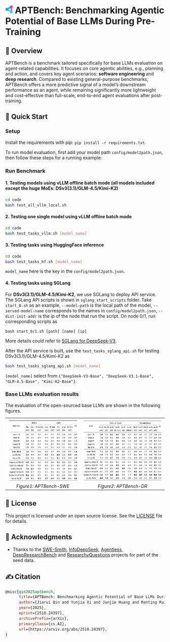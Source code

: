 # <img src="assets/logo.svg" alt="Youtu-agent Logo" height="26px"> APTBench: Benchmarking Agentic Potential of Base LLMs During Pre-Training

## 🌟 Overview
APTBench is a benchmark tailored specifically for base LLMs evaluation on agent-related capabilities. 
It focuses on core agentic abilities, e.g., planning and action, and covers key agent scenarios: **software engineering** and **deep research**. 
Compared to existing general-purpose benchmarks, APTBench offers a more predictive signal of a model’s downstream performance as an agent, while remaining significantly more lightweight and cost-effective than full-scale, end-to-end agent evaluations after post-training.


## 🚀 Quick Start
### Setup
Install the requirements with pip: `pip install -r requirements.txt`.

To run model evaluation, first add your model path `config/model2path.json`, then follow these steps for a running example:

### Run Benchmark
#### 1. Testing models using vLLM offline batch mode (all models included except the huge MoEs: DSv3(3.1)/GLM-4.5/Kimi-K2)
```bash
cd code
bash test_all_vllm_local.sh
```

#### 2. Testing one single model using vLLM offline batch mode
```bash
cd code
bash test_tasks_vllm.sh [model_name]
```

#### 3. Testing tasks using HuggingFace inference
```bash
cd code
bash test_tasks_hf.sh [model_name]
```
`model_name` here is the key in the `config/model2path.json`.

#### 4. Testing tasks using SGLang
For **DSv3(3.1)/GLM-4.5/Kimi-K2**, we use SGLang to deploy API service.
The SGLang API scripts is shown in `sglang_start_scripts` folder.
Take `start_0.sh` as an example, `--model-path` is the local path of the model, `--served-model-name` corresponds to the names in `config/model2path.json`, `--dist-init-addr` is the ip of the node that run the script.
On node 0/1, run corresponding scripts as
```
bash start_0/1.sh [path] [name] [ip]
```

More details could refer to [SGLang for DeepSeek-V3](https://github.com/sgl-project/sglang/tree/main/benchmark/deepseek_v3#example-serving-with-two-h208-nodes).

After the API service is built, use the `test_tasks_sglang_api.sh` for testing DSv3(3.1)/GLM-4.5/Kimi-K2 as
```bash
bash test_tasks_sglang_api.sh [model_name]
```
`[model_name]` select from `{"DeepSeek-V3-Base", "DeepSeek-V3.1-Base", "GLM-4.5-Base", "Kimi-K2-Base"}`.

### Base LLMs evaluation results
The evaluation of the open-sourced base LLMs are shown in the following figures.
<table>
  <tr>
  <td align="center" valign="bottom">
    <img src="assets/APTBench-SWE.png" alt="APTBench-SWE" height="200">
  <br>
  <em>Figure1: APTBench-SWE</em>
  </td>
  <td align="center" valign="bottom">
    <img src="assets/APTBench-DR.png" alt="APTBench-DR" height="200">
  <br>
  <em>Figure2: APTBench-DR</em>
  </td>
  </tr>
</table>

## 📄 License
This project is licensed under an open source license. See the [LICENSE](LICENSE) file for details.

## 🙏 Acknowledgments
- Thanks to the [SWE-Smith](https://github.com/SWE-bench/SWE-smith), [InfoDeepSeek](https://infodeepseek.github.io/), [Agentless](https://github.com/OpenAutoCoder/Agentless), [DeepResearchBench](https://github.com/Ayanami0730/deep_research_bench) and [ResearchyQuestions](https://huggingface.co/datasets/corbyrosset/researchy_questions) projects for part of the seed data.

## ✍️ Citation

```bibtex
@misc{qin2025aptbench,
      title={APTBench: Benchmarking Agentic Potential of Base LLMs During Pre-Training}, 
      author={Jiarui Qin and Yunjia Xi and Junjie Huang and Renting Rui and Di Yin and Weiwen Liu and Yong Yu and Weinan Zhang and Xing Sun},
      year={2025},
      eprint={2510.24397},
      archivePrefix={arXiv},
      primaryClass={cs.AI},
      url={https://arxiv.org/abs/2510.24397}, 
}
```